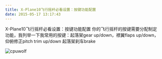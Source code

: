 ```yaml
---
title: X-Plane10飞行摇杆必看设置：按键功能配置
date: 2015-05-17 13:17:43
---
```





X-Plane10飞行摇杆必看设置：按键功能配置
你的飞行摇杆的按键需要分配制定功能，我列举一下我常用的按键：起落架gear up/down，襟翼flaps up/down，仰俯修正pitch trim up/down
起落架刹车brake

![cpuwolf](/images/data/attachment/201505/17/211420wj0vpddapaivcjg3.png)




